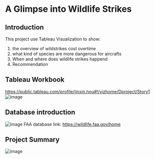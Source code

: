 # A Glimpse into Wildlife Strikes

## Introduction
This project use Tableau Visualization to show: 
  1. the overview of wildstrikes cost overtime
  2. what kind of species are more dangerous for aircrafts
  3. When and where does wildlife strikes happend
  4. Recommendation

## Tableau Workbook
https://public.tableau.com/profile/jinxin.hou#!/vizhome/Dproject/Story1
![image](https://user-images.githubusercontent.com/60673352/115628224-4afd2980-a2ce-11eb-8d1d-71e89bd33969.png)

## Database introduction
![image](https://user-images.githubusercontent.com/60673352/115627960-d924e000-a2cd-11eb-9d13-2e32082921a5.png)
FAA database link: https://wildlife.faa.gov/home

## Project Summary
![image](https://user-images.githubusercontent.com/60673352/115627975-dde99400-a2cd-11eb-8576-78b06fe686dd.png)

